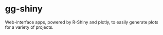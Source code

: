 gg-shiny
===

Web-interface apps, powered by R-Shiny and plotly, to easily generate plots for a variety of projects.